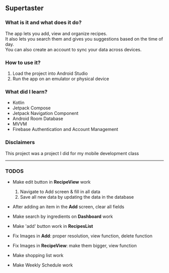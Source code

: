 ## Supertaster

### What is it and what does it do?
The app lets you add, view and organize recipes.  
It also lets you search them and gives you suggestions based on the time of day.  
You can also create an account to sync your data across devices.

### How to use it?
1. Load the project into Android Studio
2. Run the app on an emulator or physical device

### What did I learn?
* Kotlin
* Jetpack Compose
* Jetpack Navigation Component
* Android Room Database
* MVVM
* Firebase Authentication and Account Management

### Disclaimers
This project was a project I did for my mobile development class


---

### TODOS

* Make edit button in **RecipeView** work
  1. Navigate to Add screen & fill in all data
  2. Save all new data by updating the data in the database 
* After adding an item in the **Add** screen, clear all fields
* Make search by ingredients on **Dashboard** work
* Make 'add' button work in **RecipesList**
* Fix Images in **Add**: proper resolution, view function, delete function
* Fix Images in **RecipeView**: make them bigger, view function

* Make shopping list work
* Make Weekly Schedule work
